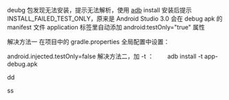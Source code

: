 deubg 包发现无法安装，提示无法解析，使用 [adb](https://so.csdn.net/so/search?q=adb&spm=1001.2101.3001.7020) install 安装后提示 INSTALL_FAILED_TEST_ONLY，原来是 Android Studio 3.0 会在 debug apk 的 manifest 文件 application 标签里自动添加 android:testOnly="true" 属性

解决方法一
在项目中的 gradle.properties 全局配置中设置：

android.injected.testOnly=false
解决方法二，加 -t ：　　
adb install -t app-debug.apk

dd

ss
